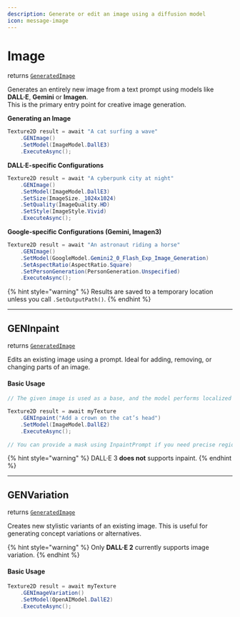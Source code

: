 ```yaml
---
description: Generate or edit an image using a diffusion model
icon: message-image
---
```


# Image

returns [`GeneratedImage`](https://glitch9inc.github.io/AIDevKit/api/Glitch9.AIDevKit.GeneratedImage.html)

Generates an entirely new image from a text prompt using models like **DALL·E**, **Gemini** or **Imagen**.\
This is the primary entry point for creative image generation.

**Generating an Image**

```csharp
Texture2D result = await "A cat surfing a wave"
    .GENImage()
    .SetModel(ImageModel.DallE3)
    .ExecuteAsync();
```

**DALL·E-specific Configurations**

```csharp
Texture2D result = await "A cyberpunk city at night"
    .GENImage()
    .SetModel(ImageModel.DallE3)
    .SetSize(ImageSize._1024x1024)
    .SetQuality(ImageQuality.HD)
    .SetStyle(ImageStyle.Vivid)
    .ExecuteAsync();
```

**Google-specific Configurations (Gemini, Imagen3)**

```csharp
Texture2D result = await "An astronaut riding a horse"
    .GENImage()
    .SetModel(GoogleModel.Gemini2_0_Flash_Exp_Image_Generation)
    .SetAspectRatio(AspectRatio.Square)
    .SetPersonGeneration(PersonGeneration.Unspecified)
    .ExecuteAsync();
```

{% hint style="warning" %}
Results are saved to a temporary location unless you call `.SetOutputPath()`.
{% endhint %}

***

## GENInpaint

returns [`GeneratedImage`](https://glitch9inc.github.io/AIDevKit/api/Glitch9.AIDevKit.GeneratedImage.html)

Edits an existing image using a prompt. Ideal for adding, removing, or changing parts of an image.

#### Basic Usage

```csharp
// The given image is used as a base, and the model performs localized edits.

Texture2D result = await myTexture
    .GENInpaint("Add a crown on the cat’s head")
    .SetModel(ImageModel.DallE2)
    .ExecuteAsync();
    
// You can provide a mask using InpaintPrompt if you need precise region control.
```

{% hint style="warning" %}
DALL·E 3 **does not** supports inpaint.
{% endhint %}

***

## GENVariation

returns [`GeneratedImage`](https://glitch9inc.github.io/AIDevKit/api/Glitch9.AIDevKit.GeneratedImage.html)

Creates new stylistic variants of an existing image. This is useful for generating concept variations or alternatives.

{% hint style="warning" %}
Only **DALL·E 2** currently supports image variation.
{% endhint %}

#### Basic Usage

```csharp
Texture2D result = await myTexture
    .GENImageVariation()
    .SetModel(OpenAIModel.DallE2)
    .ExecuteAsync();
```
